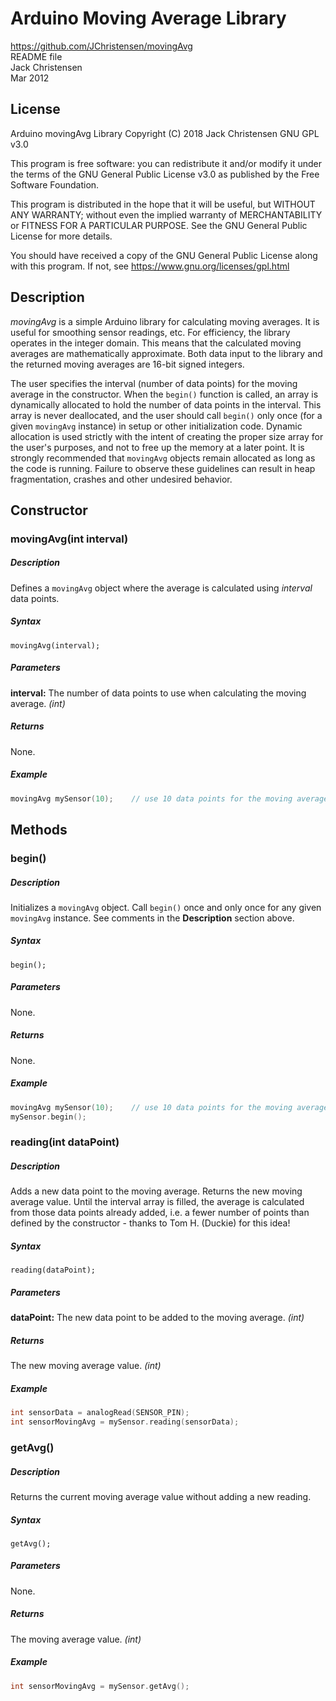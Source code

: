 # Arduino Moving Average Library
https://github.com/JChristensen/movingAvg  
README file  
Jack Christensen  
Mar 2012  

## License
Arduino movingAvg Library Copyright (C) 2018 Jack Christensen GNU GPL v3.0

This program is free software: you can redistribute it and/or modify it under the terms of the GNU General Public License v3.0 as published by the Free Software Foundation.

This program is distributed in the hope that it will be useful, but WITHOUT ANY WARRANTY; without even the implied warranty of MERCHANTABILITY or FITNESS FOR A PARTICULAR PURPOSE.  See the GNU General Public License for more details.

You should have received a copy of the GNU General Public License
along with this program. If not, see <https://www.gnu.org/licenses/gpl.html>

## Description
*movingAvg* is a simple Arduino library for calculating moving averages. It is useful for smoothing sensor readings, etc. For efficiency, the library operates in the integer domain. This means that the calculated moving averages are mathematically approximate. Both data input to the library and the returned moving averages are 16-bit signed integers.

The user specifies the interval (number of data points) for the moving average in the constructor. When the `begin()` function is called, an array is dynamically allocated to hold the number of data points in the interval. This array is never deallocated, and the user should call `begin()` only once (for a given `movingAvg` instance) in setup or other initialization code. Dynamic allocation is used strictly with the intent of creating the proper size array for the user's purposes, and not to free up the memory at a later point. It is strongly recommended that `movingAvg` objects remain allocated as long as the code is running. Failure to observe these guidelines can result in heap fragmentation, crashes and other undesired behavior.

## Constructor
### movingAvg(int interval)
##### Description
Defines a `movingAvg` object where the average is calculated using *interval* data points.
##### Syntax
`movingAvg(interval);`
##### Parameters
**interval:** The number of data points to use when calculating the moving average. *(int)*
##### Returns
None.
##### Example
```c++
movingAvg mySensor(10);    // use 10 data points for the moving average
```

## Methods
### begin()
##### Description
Initializes a `movingAvg` object. Call `begin()` once and only once for any given `movingAvg` instance. See comments in the **Description** section above.
##### Syntax
`begin();`
##### Parameters
None.
##### Returns
None.
##### Example
```c++
movingAvg mySensor(10);    // use 10 data points for the moving average
mySensor.begin();
```

### reading(int dataPoint)
##### Description
Adds a new data point to the moving average. Returns the new moving average value. Until the interval array is filled, the average is calculated from those data points already added, i.e. a fewer number of points than defined by the constructor - thanks to Tom H. (Duckie) for this idea!
##### Syntax
`reading(dataPoint);`
##### Parameters
**dataPoint:** The new data point to be added to the moving average. *(int)*
##### Returns
The new moving average value. *(int)*
##### Example
```c++
int sensorData = analogRead(SENSOR_PIN);
int sensorMovingAvg = mySensor.reading(sensorData);
```

### getAvg()
##### Description
Returns the current moving average value without adding a new reading.
##### Syntax
`getAvg();`
##### Parameters
None.
##### Returns
The moving average value. *(int)*
##### Example
```c++
int sensorMovingAvg = mySensor.getAvg();
```
